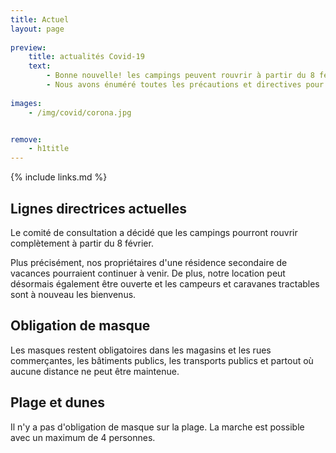 ```yaml
---
title: Actuel
layout: page
    
preview:
    title: actualités Covid-19
    text:
        - Bonne nouvelle! les campings peuvent rouvrir à partir du 8 février. 
        - Nous avons énuméré toutes les précautions et directives pour un séjour en toute sécurité.
        
images: 
    - /img/covid/corona.jpg


remove:
    - h1title
---
```


{% include links.md %}

## Lignes directrices actuelles

Le comité de consultation a décidé que les campings pourront rouvrir complètement à partir du 8 février.

Plus précisément, nos propriétaires d'une résidence secondaire de vacances pourraient continuer à venir. De plus, notre location peut désormais également être ouverte et les campeurs et caravanes tractables sont à nouveau les bienvenus.

## Obligation de masque

Les masques restent obligatoires dans les magasins et les rues commerçantes, les bâtiments publics, les transports publics et partout où aucune distance ne peut être maintenue.

## Plage et dunes

Il n'y a pas d'obligation de masque sur la plage. La marche est possible avec un maximum de 4 personnes.
